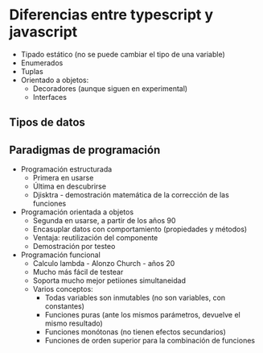 # Diferencias entre typescript y javascript

- Tipado estático (no se puede cambiar el tipo de una variable)
- Enumerados
- Tuplas
- Orientado a objetos:
  - Decoradores (aunque siguen en experimental)
  - Interfaces

## Tipos de datos



## Paradigmas de programación
- Programación estructurada
    - Primera en usarse
    - Última en descubrirse
    - Djisktra - demostración matemática de la corrección de las funciones
- Programación orientada a objetos
    - Segunda en usarse, a partir de los años 90
    - Encasuplar datos con comportamiento (propiedades y métodos)
    - Ventaja: reutilización del componente
    - Demostración por testeo
- Programación funcional
  - Calculo lambda - Alonzo Church - años 20
  - Mucho más fácil de testear
  - Soporta mucho mejor petiiones simultaneidad
  - Varios conceptos:
    - Todas variables son inmutables (no son variables, con constantes)
    - Funciones puras (ante los mismos parámetros, devuelve el mismo resultado)
    - Funciones monótonas (no tienen efectos secundarios)
    - Funciones de orden superior para la combinación de funciones






